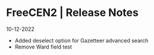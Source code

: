 __FreeCEN2 | Release Notes__
  =======================
  10-12-2022

  * Added deselect option for Gazetteer advanced search
  * Remove Ward field test
